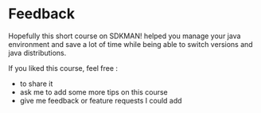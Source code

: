 # Feedback

Hopefully this short course on SDKMAN! helped you manage your java environment
and save a lot of time while being able to switch versions and java distributions.

If you liked this course, feel free :

- to share it
- ask me to add some more tips on this course
- give me feedback or feature requests I could add
